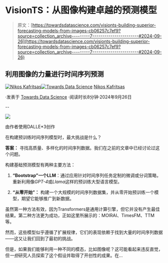 # VisionTS：从图像构建卓越的预测模型

> 原文：[https://towardsdatascience.com/visionts-building-superior-forecasting-models-from-images-cb06257c7ef9?source=collection_archive---------7-----------------------#2024-09-26](https://towardsdatascience.com/visionts-building-superior-forecasting-models-from-images-cb06257c7ef9?source=collection_archive---------7-----------------------#2024-09-26)

## 利用图像的力量进行时间序列预测

[](https://medium.com/@nikoskafritsas?source=post_page---byline--cb06257c7ef9--------------------------------)[![Nikos Kafritsas](../Images/de965cfcd8fbd8e1baf849017d365cbb.png)](https://medium.com/@nikoskafritsas?source=post_page---byline--cb06257c7ef9--------------------------------)[](https://towardsdatascience.com/?source=post_page---byline--cb06257c7ef9--------------------------------)[![Towards Data Science](../Images/a6ff2676ffcc0c7aad8aaf1d79379785.png)](https://towardsdatascience.com/?source=post_page---byline--cb06257c7ef9--------------------------------) [Nikos Kafritsas](https://medium.com/@nikoskafritsas?source=post_page---byline--cb06257c7ef9--------------------------------)

·发表于 [Towards Data Science](https://towardsdatascience.com/?source=post_page---byline--cb06257c7ef9--------------------------------) ·阅读时长8分钟·2024年9月26日

--

![](../Images/797f2fc21e550ded226f456070345737.png)

由作者使用DALLE*3创作

在构建预训练时间序列模型时，最大挑战是什么？

**答案：** 寻找高质量、多样化的时间序列数据。我们在之前的文章中已经讨论过这个问题。

构建基础预测模型有两种主要方法：

1.  **“Bootstrap”一个LLM**：通过应用针对时间序列任务定制的微调或分词策略，重新利用像*GPT-4*或*Llama*这样的预训练大型语言模型。

1.  **“从零开始”：** 构建一个大规模的时间序列数据集，并从零开始预训练一个模型，期望它能够推广到新数据。

虽然第一种方法有效，因为Transformers是通用计算引擎，但它并没有产生最佳结果。第二种方法更为成功，正如这里所展示的：MOIRAI、TimesFM、TTM等。

然而，这些模型似乎遵循了扩展规律，它们的表现依赖于找到大量的时间序列数据——这又让我们回到了最初的挑战。

但是，如果我们能够利用一种不同的模态，比如图像呢？这可能看起来违反直觉，但*一些*研究人员探索了这个假设并取得了开创性的成果。在…
